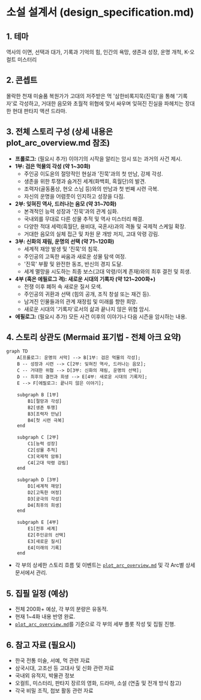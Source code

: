 # 소설 설계서 (design_specification.md)

## 1. 테마
역사의 이면, 선택과 대가, 기록과 기억의 힘, 인간의 욕망, 생존과 성장, 운명 개척, K-오컬트 미스터리

## 2. 콘셉트
몰락한 천재 미술품 복원가가 고대의 저주받은 먹 '삼한비록지묵(진묵)'을 통해 '기록자'로 각성하고, 거대한 음모와 초월적 위협에 맞서 싸우며 잊혀진 진실을 파헤치는 장대한 현대 판타지 액션 드라마.

## 3. 전체 스토리 구성 (상세 내용은 plot_arc_overview.md 참조)

- **프롤로그:** (필요시 추가) 이야기의 시작을 알리는 암시 또는 과거의 사건 제시.
- **1부: 검은 먹물의 각성 (약 1~30화)**
    - 주인공 이도윤의 절망적인 현실과 '진묵'과의 첫 만남, 강제 각성.
    - 생존을 위한 투쟁과 숨겨진 세계(화백회, 흑월단)의 발견.
    - 조력자(골동품상, 현오 스님 등)와의 만남과 첫 번째 시련 극복.
    - 자신의 운명을 어렴풋이 인지하고 성장을 다짐.
- **2부: 잊혀진 역사, 드러나는 음모 (약 31~70화)**
    - 본격적인 능력 성장과 '진묵'과의 관계 심화.
    - 국내외를 무대로 다른 성물 추적 및 역사 미스터리 해결.
    - 다양한 적대 세력(흑월단, 용비대, 국혼사)과의 격돌 및 국제적 스케일 확장.
    - 거대한 음모의 실체 접근 및 차원 문 개방 저지, 고대 악령 강림.
- **3부: 신화의 재림, 운명의 선택 (약 71~120화)**
    - 세계적 재앙 발생 및 '진묵'의 침묵.
    - 주인공의 고독한 싸움과 새로운 성물 탐색 여정.
    - '진묵' 부활 및 완전한 동조, 반신의 경지 도달.
    - 세계 멸망을 시도하는 최종 보스(고대 악령/이계 존재)와의 최후 결전 및 희생.
- **4부 (혹은 에필로그 격): 새로운 시대의 기록자 (약 121~200화+)**
    - 전쟁 이후 폐허 속 새로운 질서 모색.
    - 주인공의 귀환과 선택 (힘의 공개, 조직 창설 또는 재건 등).
    - 남겨진 인물들과의 관계 재정립 및 미래를 향한 희망.
    - 새로운 시대의 '기록자'로서의 삶과 끝나지 않은 위협 암시.
- **에필로그:** (필요시 추가) 모든 사건 이후의 이야기나 다음 시즌을 암시하는 내용.

## 4. 스토리 상관도 (Mermaid 표기법 - 전체 아크 요약)
```mermaid
graph TD
    A[프롤로그: 운명의 서막] --> B[1부: 검은 먹물의 각성];
    B -- 성장과 시련 --> C[2부: 잊혀진 역사, 드러나는 음모];
    C -- 거대한 위협 --> D[3부: 신화의 재림, 운명의 선택];
    D -- 최후의 결전과 희생 --> E[4부: 새로운 시대의 기록자];
    E --> F[에필로그: 끝나지 않은 이야기];

    subgraph B [1부]
        B1[절망과 각성]
        B2[생존 투쟁]
        B3[조력자 만남]
        B4[첫 시련 극복]
    end

    subgraph C [2부]
        C1[능력 성장]
        C2[성물 추적]
        C3[국제적 암투]
        C4[고대 악령 강림]
    end

    subgraph D [3부]
        D1[세계적 재앙]
        D2[고독한 여정]
        D3[궁극의 각성]
        D4[최후의 희생]
    end

    subgraph E [4부]
        E1[전후 세계]
        E2[주인공의 선택]
        E3[새로운 질서]
        E4[미래의 기록]
    end
```
* 각 부의 상세한 스토리 흐름 및 이벤트는 [`plot_arc_overview.md`](novels/LEGEND01_내가%20먹물로%20새기는%20전설/plot_arc_overview.md) 및 각 Arc별 상세 문서에서 관리.

## 5. 집필 일정 (예상)
- 전체 200화+ 예상, 각 부의 분량은 유동적.
- 현재 1~4화 내용 반영 완료.
- [`plot_arc_overview.md`](novels/LEGEND01_내가%20먹물로%20새기는%20전설/plot_arc_overview.md)를 기준으로 각 부의 세부 플롯 작성 및 집필 진행.

## 6. 참고 자료 (필요시)
- 한국 전통 미술, 서예, 먹 관련 자료
- 삼국시대, 고조선 등 고대사 및 신화 관련 자료
- 국내외 유적지, 박물관 정보
- 오컬트, 미스터리, 판타지 장르의 영화, 드라마, 소설 (연출 및 전개 방식 참고)
- 각국 비밀 조직, 첩보 활동 관련 자료